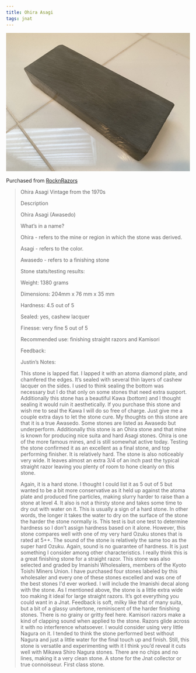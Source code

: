```yaml
---
title: Ohira Asagi
tags: jnat
---
```

![Ohira Asagi](/images/ohira-001.jpeg)

Purchased from [RocknRazors](https://www.etsy.com/shop/RocknRazors)

> 
> Ohira Asagi
> Vintage from the 1970s
> 
> Description
> 
> Ohira Asagi (Awasedo)
> 
> What’s in a name?
> 
> Ohira - refers to the mine or region in which the stone was derived.
> 
> Asagi - refers to the color.
> 
> Awasedo - refers to a finishing stone
> 
> 
> Stone stats/testing results:
> 
> Weight: 1380 grams
> 
> Dimensions: 204mm x 76 mm x 35 mm
> 
> Hardness: 4.5 out of 5
> 
> Sealed: yes, cashew lacquer
> 
> Finesse: very fine 5 out of 5
> 
> Recommended use: finishing straight razors and Kamisori
> 
> Feedback:
> 
> 
> Justin’s Notes:
> 
> This stone is lapped flat. I lapped it with an atoma diamond plate, and chamfered the edges. It’s sealed with several thin layers of cashew lacquer on the sides. I used to think sealing the bottom was necessary but I do that only on some stones that need extra support. Additionally this stone has a beautiful Kawa (bottom) and I thought sealing it would ruin it aesthetically. If you purchase this stone and wish me to seal the Kawa I will do so free of charge. Just give me a couple extra days to let the stone cure.
> My thoughts on this stone are that it is a true Awasedo. Some stones are listed as Awasedo but underperform. Additionally this stone is an Ohira stone and that mine is known for producing nice suita and hard Asagi stones. Ohira is one of the more famous mines, and is still somewhat active today.
> Testing the stone confirmed it as an excellent as a final stone, and top performing finisher. It is relatively hard. The stone is also noticeably very wide. It leaves almost an extra 3/4 of an inch past the typical straight razor leaving you plenty of room to hone cleanly on this stone.
> 
> Again, it is a hard stone. I thought I could list it as 5 out of 5 but wanted to be a bit more conservative as it held up against the atoma plate and produced fine particles, making slurry harder to raise than a stone at level 4. It also is not a thirsty stone and takes some time to dry out with water on it. This is usually a sign of a hard stone. In other words, the longer it takes the water to dry on the surface of the stone the harder the stone normally is. This test is but one test to determine hardness so I don’t assign hardness based on it alone. However, this stone compares well with one of my very hard Ozuku stones that is rated at 5++. The sound of the stone is relatively the same too as the super hard Ozuku. Again, sound is no guarantee of hardness. It is just something I consider among other characteristics.
> I really think this is a great finishing stone for a straight razor. This stone was also selected and graded by Imanishi Wholesalers, members of the Kyoto Toishi Miners Union. I have purchased four stones labeled by this wholesaler and every one of these stones excelled and was one of the best stones I'd ever worked. I will include the Imanishi decal along with the stone. As I mentioned above, the stone is a little extra wide too making it ideal for large straight razors. It’s got everything you could want in a Jnat.
> Feedback is soft, milky like that of many suita, but a bit of a glassy undertone, reminiscent of the harder finishing stones. There is no grainy or gritty feel here. Kamisori razors make a kind of clapping sound when applied to the stone. Razors glide across it with no interference whatsoever. I would consider using very little Nagura on it. I tended to think the stone performed best without Nagura and just a little water for the final touch up and finish. Still, this stone is versatile and experimenting with it I think you’d reveal it cuts well with Mikawa Shiro Nagura stones. There are no chips and no lines, making it a very clean stone. A stone for the Jnat collector or true connoisseur. First class stone.